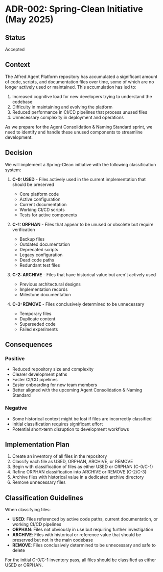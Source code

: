 # ADR-002: Spring-Clean Initiative (May 2025)

## Status

Accepted

## Context

The Alfred Agent Platform repository has accumulated a significant amount of code, scripts, and documentation files over time, some of which are no longer actively used or maintained. This accumulation has led to:

1. Increased cognitive load for new developers trying to understand the codebase
2. Difficulty in maintaining and evolving the platform
3. Reduced performance in CI/CD pipelines that process unused files
4. Unnecessary complexity in deployment and operations

As we prepare for the Agent Consolidation & Naming Standard sprint, we need to identify and handle these unused components to streamline development.

## Decision

We will implement a Spring-Clean initiative with the following classification system:

1. **C-0: USED** - Files actively used in the current implementation that should be preserved
   - Core platform code
   - Active configuration
   - Current documentation
   - Working CI/CD scripts
   - Tests for active components

2. **C-1: ORPHAN** - Files that appear to be unused or obsolete but require verification
   - Backup files
   - Outdated documentation
   - Deprecated scripts
   - Legacy configuration
   - Dead code paths
   - Redundant test files

3. **C-2: ARCHIVE** - Files that have historical value but aren't actively used
   - Previous architectural designs
   - Implementation records
   - Milestone documentation

4. **C-3: REMOVE** - Files conclusively determined to be unnecessary
   - Temporary files
   - Duplicate content
   - Superseded code
   - Failed experiments

## Consequences

### Positive

- Reduced repository size and complexity
- Clearer development paths
- Faster CI/CD pipelines
- Easier onboarding for new team members
- Better aligned with the upcoming Agent Consolidation & Naming Standard

### Negative

- Some historical context might be lost if files are incorrectly classified
- Initial classification requires significant effort
- Potential short-term disruption to development workflows

## Implementation Plan

1. Create an inventory of all files in the repository
2. Classify each file as USED, ORPHAN, ARCHIVE, or REMOVE
3. Begin with classification of files as either USED or ORPHAN (C-0/C-1)
4. Refine ORPHAN classification into ARCHIVE or REMOVE (C-2/C-3)
5. Archive files with historical value in a dedicated archive directory
6. Remove unnecessary files

## Classification Guidelines

When classifying files:

- **USED**: Files referenced by active code paths, current documentation, or working CI/CD pipelines
- **ORPHAN**: Files not obviously in use but requiring further investigation
- **ARCHIVE**: Files with historical or reference value that should be preserved but not in the main codebase
- **REMOVE**: Files conclusively determined to be unnecessary and safe to delete

For the initial C-0/C-1 inventory pass, all files should be classified as either USED or ORPHAN.
